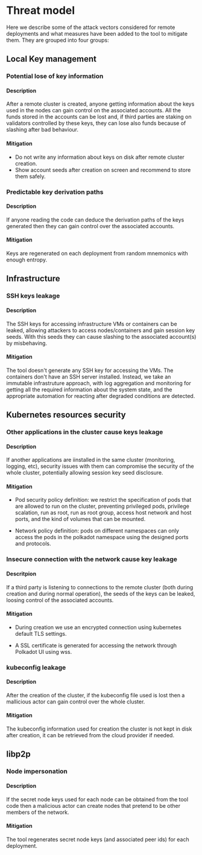 # Threat model

Here we describe some of the attack vectors considered for remote deployments
and what measures have been added to the tool to mitigate them. They are grouped
into four groups:

## Local Key management

### Potential lose of key information

#### Description

After a remote cluster is created, anyone getting information about the keys
used in the nodes can gain control on the associated accounts. All the funds
stored in the accounts can be lost and, if third parties are staking on
validators controlled by these keys, they can lose also funds because of
slashing after bad behaviour.

#### Mitigation

* Do not write any information about keys on disk after remote cluster creation.
* Show account seeds after creation on screen and recommend to store them safely.

### Predictable key derivation paths

#### Description

If anyone reading the code can deduce the derivation paths of the keys generated
then they can gain control over the associated accounts.

#### Mitigation

Keys are regenerated on each deployment from random mnemonics with enough entropy.

## Infrastructure

### SSH keys leakage

#### Description

The SSH keys for accessing infrastructure VMs or containers can be leaked,
allowing attackers to access nodes/containers and gain session key seeds. With
this seeds they can cause slashing to the associated account(s) by misbehaving.

#### Mitigation

The tool doesn't generate any SSH key for accessing the VMs. The containers don't
have an SSH server installed. Instead, we take an immutable infrastruture approach,
with log aggregation and monitoring for getting all the required information about
the system state, and the appropriate automation for reacting after degraded
conditions are detected.

## Kubernetes resources security

### Other applications in the cluster cause keys leakage

#### Description

If another applications are iinstalled in the same cluster (monitoring, logging,
etc), security issues with them can compromise the security of the whole cluster,
potentially allowing session key seed disclosure.

#### Mitigation

* Pod security policy definition: we restrict the specification of pods that are
allowed to run on the cluster, preventing privileged pods, privilege scalation,
run as root, run as root group, access host network and host ports, and the kind
of volumes that can be mounted.

* Network policy definition: pods on different namespaces can only access the pods
in the polkadot namespace using the designed ports and protocols.

### Insecure connection with the network cause key leakage

#### Descritpion

If a third party is listening to connections to the remote cluster (both during
creation and during normal operation), the seeds of the keys can be leaked, loosing
control of the associated accounts.

#### Mitigation

* During creation we use an encrypted connection using kubernetes default TLS
settings.

* A SSL certificate is generated for accessing the network through Polkadot UI
using wss.

### kubeconfig leakage

#### Description

After the creation of the cluster, if the kubeconfig file used is lost then a
mallicious actor can gain control over the whole cluster.

#### Mitigation

The kubeconfig information used for creation the cluster is not kept in disk
after creation, it can be retrieved from the cloud provider if needed.

## libp2p

### Node impersonation

#### Description

If the secret node keys used for each node can be obtained from the tool code
then a malicious actor can create nodes that pretend to be other members of the
network.

#### Mitigation

The tool regenerates secret node keys (and associated peer ids) for each
deployment.
